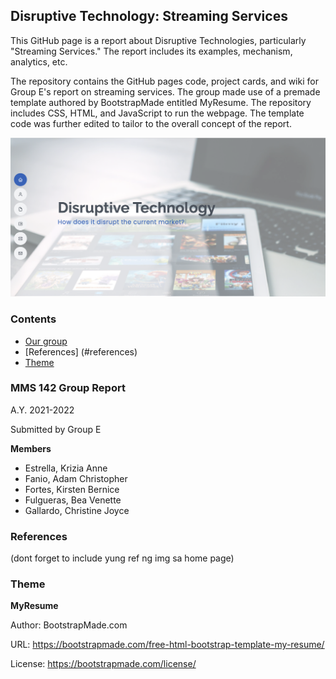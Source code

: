 
## Disruptive Technology: Streaming Services

This GitHub page is a report about Disruptive Technologies, particularly "Streaming Services." The report includes its examples, mechanism, analytics, etc.

The repository contains the GitHub pages code, project cards, and wiki for Group E's report on streaming services. The group made use of a premade template authored by BootstrapMade entitled MyResume. The repository includes CSS, HTML, and JavaScript to run the webpage. The template code was further edited to tailor to the overall concept of the report. 

![Home page screenshot](/assets/img/readme_ss.PNG)

### Contents

- [Our group](#mms-142-group-report)
- [References] (#references)
- [Theme](#theme)


### MMS 142 Group Report
A.Y. 2021-2022

Submitted by Group E

**Members**

- Estrella, Krizia Anne
- Fanio, Adam Christopher
- Fortes, Kirsten Bernice
- Fulgueras, Bea Venette
- Gallardo, Christine Joyce


### References

(dont forget to include yung ref ng img sa home page)


### Theme

**MyResume**

Author: BootstrapMade.com

URL: https://bootstrapmade.com/free-html-bootstrap-template-my-resume/

License: https://bootstrapmade.com/license/
